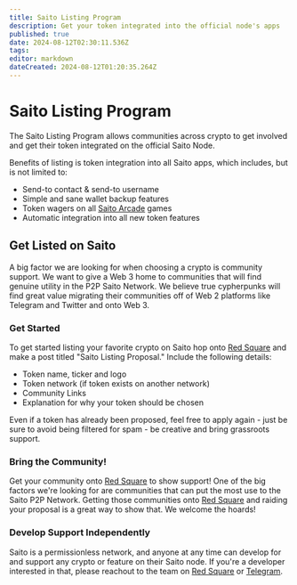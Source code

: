 ```yaml
---
title: Saito Listing Program
description: Get your token integrated into the official node's apps
published: true
date: 2024-08-12T02:30:11.536Z
tags: 
editor: markdown
dateCreated: 2024-08-12T01:20:35.264Z
---
```


# Saito Listing Program

The Saito Listing Program allows communities across crypto to get involved and get their token integrated on the official Saito Node.

Benefits of listing is token integration into all Saito apps, which includes, but is not limited to:

* Send-to contact & send-to username
* Simple and sane wallet backup features
* Token wagers on all [Saito Arcade](saito.io/arcade) games
* Automatic integration into all new token features

## Get Listed on Saito

A big factor we are looking for when choosing a crypto is community support. We want to give a Web 3 home to communities that will find genuine utility in the P2P Saito Network. We believe true cypherpunks will find great value migrating their communities off of Web 2 platforms like Telegram and Twitter and onto Web 3.

### Get Started

To get started listing your favorite crypto on Saito hop onto [Red Square](saito.io/redsquare) and make a post titled "Saito Listing Proposal." Include the following details:

- Token name, ticker and logo
- Token network (if token exists on another network)
- Community Links
- Explanation for why your token should be chosen

Even if a token has already been proposed, feel free to apply again - just be sure to avoid being filtered for spam - be creative and bring grassroots support.

### Bring the Community!

Get your community onto [Red Square](saito.io/redsquare) to show support! One of the big factors we're looking for are communities that can put the most use to the Saito P2P Network. Getting those communities onto [Red Square](saito.io/redsquare) and raiding your proposal is a great way to show that. We welcome the hoards!

### Develop Support Independently

Saito is a permissionless network, and anyone at any time can develop for and support any crypto or feature on their Saito node. If you're a developer interested in that, please reachout to the team on [Red Square](saito.io/redsquare) or [Telegram](https://t.me/SaitoIO).